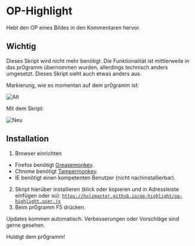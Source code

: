 # OP-Highlight


Hebt den OP eines Bildes in den Kommentaren hervor.

## Wichtig
Dieses Skript wird nicht mehr benötigt. Die Funktionalität ist mittlerweile in das pr0gramm übernommen wurden, allerdings technisch anders umgesetzt. Dieses Skript sieht auch etwas anders aus.

Markierung, wie es momentan auf dem pr0gramm ist:

![Alt](https://i.imgur.com/ieC8hl6.png)

Mit dem Skript:

![Neu](https://i.imgur.com/4ZxtvDC.png)


## Installation
1. Browser einrichten
  - Firefox benötigt [Greasemonkey](https://addons.mozilla.org/de/firefox/addon/greasemonkey/).
  - Chrome benötigt [Tampermonkey](https://chrome.google.com/webstore/detail/tampermonkey/dhdgffkkebhmkfjojejmpbldmpobfkfo?hl=de).
  - IE benötigt einen kompetenten Benutzer (nicht nachinstallierbar).
2. Skript hierüber installieren (klick oder kopieren und in Adressleiste einfügen oder so):
  [`https://holzmaster.github.io/op-highlight/op-highlight.user.js`](https://holzmaster.github.io/op-highlight/op-highlight.user.js)
3. Beim pr0gramm F5 drücken.

Updates kommen automatisch. Verbesserungen oder Vorschläge sind gerne gesehen.

Huldigt dem pr0gramm!
